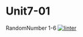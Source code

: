 # Unit7-01
RandomNumber 1-6
[![linter](https://github.com/<OWNER>/<REPOSITORY>/workflows/linter/badge.svg)](https://github.com/marketplace/actions/super-linter)
